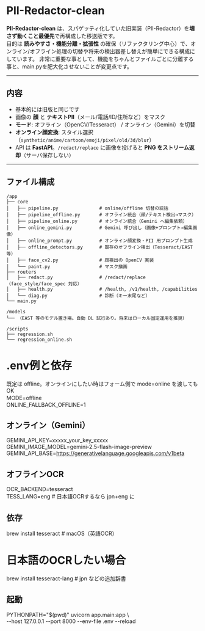# PII-Redactor-clean

**PII-Redactor-clean** は、スパゲッティ化していた旧実装（PII-Redactor）を**壊さず動くこと最優先**で再構成した移送版です。  
目的は **読みやすさ・機能分離・拡張性** の確保（リファクタリング中心）で、オンライン/オフライン処理の切替や将来の検出器差し替えが簡単にできる構成にしています。
非常に重要な事として、機能をちゃんとファイルごとに分離する事と、main.pyを肥大化させないことが変更点です。

---

## 内容
- 基本的には旧版と同じです
- 画像の **顔** と **テキストPII**（メール/電話/ID/住所など）をマスク
- **モード**: オフライン（OpenCV/Tesseract） / オンライン（Gemini）を切替
- **オンライン顔変換**: スタイル選択（`synthetic/anime/cartoon/emoji/pixel/old/3d/blur`）
- API は **FastAPI**。`/redact/replace` に画像を投げると **PNG をストリーム返却**（サーバ保存しない）

---

## ファイル構成

```plaintext
/app
├── core
│   ├── pipeline.py               # online/offline 切替の統括
│   ├── pipeline_offline.py       # オフライン統合（顔/テキスト検出→マスク）
│   ├── pipeline_online.py        # オンライン統合（Gemini へ編集依頼）
│   ├── online_gemini.py          # Gemini 呼び出し（画像+プロンプト→編集画像）
│   ├── online_prompt.py          # オンライン顔変換・PII 用プロンプト生成
│   ├── offline_detectors.py      # 既存のオフライン検出（Tesseract/EAST 等）
│   ├── face_cv2.py               # 顔検出の OpenCV 実装
│   └── paint.py                  # マスク描画
├── routers
│   ├── redact.py                 # /redact/replace（face_style/face_spec 対応）
│   ├── health.py                 # /health, /v1/health, /capabilities
│   └── diag.py                   # 診断（キー末尾など）
└── main.py

/models
└── （EAST 等のモデル置き場。自動 DL 試行あり。将来はローカル固定運用を推奨）

/scripts
├── regression.sh
└── regression_online.sh
```



# .env例と依存
既定は offline。オンラインにしたい時はフォーム側で mode=online を渡してもOK<br>
MODE=offline　<br>
ONLINE_FALLBACK_OFFLINE=1

## オンライン（Gemini）
GEMINI_API_KEY=xxxxx_your_key_xxxxx <br>
GEMINI_IMAGE_MODEL=gemini-2.5-flash-image-preview <br>
GEMINI_API_BASE=https://generativelanguage.googleapis.com/v1beta

## オフラインOCR
OCR_BACKEND=tesseract        <br>
TESS_LANG=eng                # 日本語OCRするなら jpn+eng に

## 依存
brew install tesseract            # macOS（英語OCR）
# 日本語のOCRしたい場合
brew install tesseract-lang       # jpn などの追加辞書

## 起動
PYTHONPATH="$(pwd)" uvicorn app.main:app \ <br>
  --host 127.0.0.1 --port 8000 --env-file .env --reload
